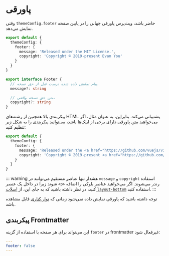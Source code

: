 # پاورقی

وقتی `themeConfig.footer` حاضر باشد، ویت‌پرس پاورقی جهانی را در پایین صفحه نمایش می‌دهد.

```ts
export default {
  themeConfig: {
    footer: {
      message: 'Released under the MIT License.',
      copyright: 'Copyright © 2019-present Evan You'
    }
  }
}
```

```ts
export interface Footer {
  // پیام نمایش داده شده درست قبل از حق نسخه.
  message?: string

  // متن حق نسخه واقعی.
  copyright?: string
}
```

پیکربندی بالا همچنین از رشته‌های HTML پشتیبانی می‌کند. بنابراین، به عنوان مثال، اگر می‌خواهید متن پاورقی دارای برخی از لینک‌ها باشد، می‌توانید پیکربندی را به شکل زیر تنظیم کنید:

```ts
export default {
  themeConfig: {
    footer: {
      message: 'Released under the <a href="https://github.com/vuejs/vitepress/blob/main/LICENSE">MIT License</a>.',
      copyright: 'Copyright © 2019-present <a href="https://github.com/yyx990803">Evan You</a>'
    }
  }
}
```

::: warning هشدار
تنها عناصر مستقیم می‌توانند در `message` و `copyright` استفاده شوند زیرا در داخل یک عنصر `<p>` رندر می‌شوند. اگر می‌خواهید عناصر بلوکی را اضافه کنید، در نظر داشته باشید که به جای این، از [اسلات `layout-bottom`](../guide/extending-default-theme#layout-slots) استفاده کنید.
:::

توجه داشته باشید که پاورقی نمایش داده نمی‌شود زمانی که [نوار کناری](./default-theme-sidebar) قابل مشاهده باشد.

## پیکربندی Frontmatter

این می‌تواند برای هر صفحه با استفاده از گزینه `footer` در frontmatter غیرفعال شود:

```yaml
---
footer: false
---
```